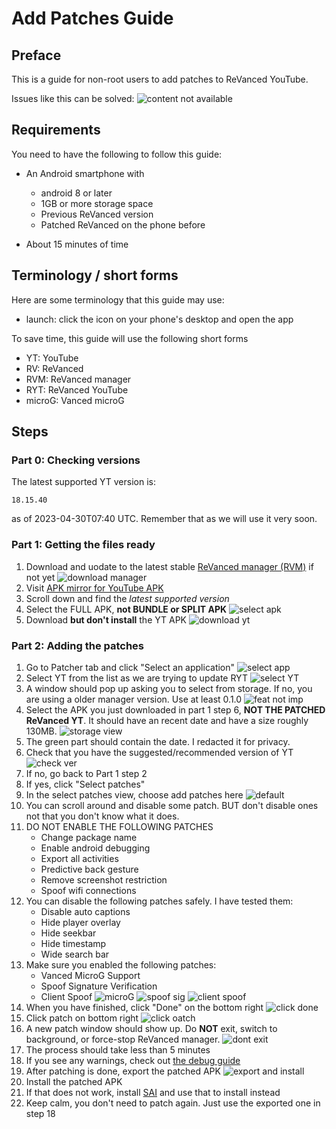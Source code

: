 # Add Patches Guide

## Preface

This is a guide for non-root users to add patches to ReVanced YouTube.

Issues like this can be solved: ![content not available](https://github.com/SodaWithoutSparkles/revanced-troubleshooting-guide/blob/main/screenshots/400-warn-new-ver-yt.jpg?raw=true)

## Requirements

You need to have the following to follow this guide:

- An Android smartphone with
    - android 8 or later
    - 1GB or more storage space
    - Previous ReVanced version
    - Patched ReVanced on the phone before

- About 15 minutes of time

## Terminology / short forms

Here are some terminology that this guide may use:

- launch: click the icon on your phone's desktop and open the app

To save time, this guide will use the following short forms

- YT: YouTube
- RV: ReVanced
- RVM: ReVanced manager
- RYT: ReVanced YouTube
- microG: Vanced microG

## Steps

### Part 0: Checking versions

The latest supported YT version is: 

```
18.15.40 
```

as of 2023-04-30T07:40 UTC. Remember that as we will use it very soon.

### Part 1: Getting the files ready

1. Download and uodate to the latest stable [ReVanced manager (RVM)](https://github.com/ReVanced/ReVanced-manager/releases/latest) if not yet
![download manager](https://github.com/SodaWithoutSparkles/ReVanced-troubleshooting-guide/blob/main/screenshots/000-download_manager.jpg?raw=true)
2. Visit [APK mirror for YouTube APK](https://www.apkmirror.com/apk/google-inc/youtube/)
3. Scroll down and find the _latest supported version_
4. Select the FULL APK, **not BUNDLE or SPLIT APK**
![select apk](https://github.com/SodaWithoutSparkles/ReVanced-troubleshooting-guide/blob/main/screenshots/020-choose_YT_apk.jpg?raw=true)
5. Download **but don't install** the YT APK
![download yt](https://github.com/SodaWithoutSparkles/ReVanced-troubleshooting-guide/blob/main/screenshots/030-download_YT_apk.jpg?raw=true)

### Part 2: Adding the patches

1. Go to Patcher tab and click "Select an application"
![select app](https://github.com/SodaWithoutSparkles/ReVanced-troubleshooting-guide/blob/main/screenshots/060-select_application.jpg?raw=true)
2. Select YT from the list as we are trying to update RYT
![select YT](https://github.com/SodaWithoutSparkles/ReVanced-troubleshooting-guide/blob/main/screenshots/070-select_YT.jpg?raw=true)
3. A window should pop up asking you to select from storage. If no, you are using a older manager version. Use at least 0.1.0
![feat not imp](https://github.com/SodaWithoutSparkles/ReVanced-troubleshooting-guide/blob/main/screenshots/080-select_from_storage.jpg?raw=true)
4. Select the APK you just downloaded in part 1 step 6, **NOT THE PATCHED ReVanced YT**. It should have an recent date and have a size roughly 130MB.
![storage view](https://github.com/SodaWithoutSparkles/ReVanced-troubleshooting-guide/blob/main/screenshots/090-select_YT_apk.jpg?raw=true)
5. The green part should contain the date. I redacted it for privacy.
6. Check that you have the suggested/recommended version of YT
![check ver](https://github.com/SodaWithoutSparkles/ReVanced-troubleshooting-guide/blob/main/screenshots/100-check_version.jpg?raw=true)
7. If no, go back to Part 1 step 2 
8. If yes, click "Select patches"
9. In the select patches view, choose add patches here
![default](https://github.com/SodaWithoutSparkles/ReVanced-troubleshooting-guide/blob/main/screenshots/110-select_default.jpg?raw=true)
10. You can scroll around and disable some patch. BUT don't disable ones not that you don't know what it does.
11. DO NOT ENABLE THE FOLLOWING PATCHES
    - Change package name
    - Enable android debugging
    - Export all activities
    - Predictive back gesture
    - Remove screenshot restriction
    - Spoof wifi connections
12. You can disable the following patches safely. I have tested them:
    - Disable auto captions
    - Hide player overlay
    - Hide seekbar
    - Hide timestamp
    - Wide search bar
14. Make sure you enabled the following patches:
    - Vanced MicroG Support
    - Spoof Signature Verification
    - Client Spoof
![microG](https://github.com/SodaWithoutSparkles/ReVanced-troubleshooting-guide/blob/main/screenshots/300-microg_support.jpg?raw=true)
![spoof sig](https://github.com/SodaWithoutSparkles/ReVanced-troubleshooting-guide/blob/main/screenshots/301-spoof_sig.jpg?raw=true)
![client spoof](https://github.com/SodaWithoutSparkles/ReVanced-troubleshooting-guide/blob/main/screenshots/302-spoof_client.jpg?raw=true)
14. When you have finished, click "Done" on the bottom right
![click done](https://github.com/SodaWithoutSparkles/ReVanced-troubleshooting-guide/blob/main/screenshots/120-click_done.jpg?raw=true)
15. Click patch on bottom right
![click oatch](https://github.com/SodaWithoutSparkles/ReVanced-troubleshooting-guide/blob/main/screenshots/130-go_patch.jpg?raw=true)
16. A new patch window should show up. Do **NOT** exit, switch to background, or force-stop ReVanced manager. 
![dont exit](https://github.com/SodaWithoutSparkles/ReVanced-troubleshooting-guide/blob/main/screenshots/140-dont_exit.jpg?raw=true)
17. The process should take less than 5 minutes
18. If you see any warnings, check out [the debug guide](/troubleshoot/00-trouble-shooting.md)
18. After patching is done, export the patched APK
![export and install](https://github.com/SodaWithoutSparkles/ReVanced-troubleshooting-guide/blob/main/screenshots/150-export_install.jpg?raw=true)
20. Install the patched APK
21. If that does not work, install [SAI](https://play.google.com/store/apps/details?id=com.aefyr.sai) and use that to install instead
22. Keep calm, you don't need to patch again. Just use the exported one in step 18
